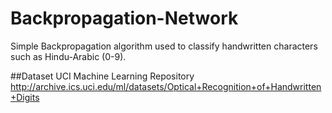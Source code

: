 # Backpropagation-Network
Simple Backpropagation algorithm used to classify handwritten characters such as Hindu-Arabic (0-9). 

##Dataset
UCI Machine Learning Repository
http://archive.ics.uci.edu/ml/datasets/Optical+Recognition+of+Handwritten+Digits
